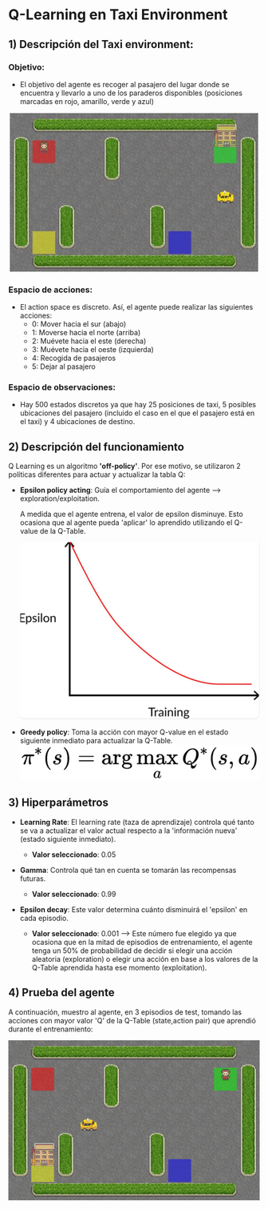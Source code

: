 # Q-Learning en Taxi Environment
## 1) Descripción del Taxi environment:
### Objetivo:
* El objetivo del agente es recoger al pasajero del lugar donde se encuentra y llevarlo a uno de los paraderos disponibles (posiciones marcadas en rojo, amarillo, verde y azul)

<div align="center">
  <img src="https://github.com/DianaMLlamocaZ/REINFORCEMENT_LEARNING/blob/main/Q-LEARNING/RL%20-%20TAXI/IMAGENES/TaxiEnv.JPG">
</div>

### Espacio de acciones:
* El action space es discreto. Así, el agente puede realizar las siguientes acciones:
  - 0: Mover hacia el sur (abajo)
  -  1: Moverse hacia el norte (arriba)
  - 2: Muévete hacia el este (derecha)
  - 3: Muévete hacia el oeste (izquierda)
  - 4: Recogida de pasajeros
  - 5: Dejar al pasajero

### Espacio de observaciones:
* Hay 500 estados discretos ya que hay 25 posiciones de taxi, 5 posibles ubicaciones del pasajero (incluido el caso en el que el pasajero está en el taxi) y 4 ubicaciones de destino.


## 2) Descripción del funcionamiento
Q Learning es un algoritmo **'off-policy'**. Por ese motivo, se utilizaron 2 políticas diferentes para actuar y actualizar la tabla Q:
- **Epsilon policy acting**: Guía el comportamiento del agente --> exploration/exploitation.
  
  A medida que el agente entrena, el valor de epsilon disminuye. Esto ocasiona que al agente pueda 'aplicar' lo aprendido utilizando el Q-value de la Q-Table.

  ![](https://github.com/DianaMLlamocaZ/REINFORCEMENT_LEARNING/blob/main/Q-LEARNING/RL%20-%20TAXI/IMAGENES/EpsilonPolicy.JPG)
  
- **Greedy policy**: Toma la acción con mayor Q-value en el estado siguiente inmediato para actualizar la Q-Table.
  ![](https://github.com/DianaMLlamocaZ/REINFORCEMENT_LEARNING/blob/main/Q-LEARNING/RL%20-%20TAXI/IMAGENES/PolicyUpd.JPG)


## 3) Hiperparámetros
* **Learning Rate**: El learning rate (taza de aprendizaje) controla qué tanto se va a actualizar el valor actual respecto a la 'información nueva' (estado siguiente inmediato).
  - **Valor seleccionado**: 0.05

* **Gamma**: Controla qué tan en cuenta se tomarán las recompensas futuras.
  - **Valor seleccionado**: 0.99

* **Epsilon decay**: Este valor determina cuánto disminuirá el 'epsilon' en cada episodio.
  - **Valor seleccionado**: 0.001 --> Este número fue elegido ya que ocasiona que en la mitad de episodios de entrenamiento, el agente tenga un 50% de probabilidad de decidir si elegir una acción aleatoria (exploration) o elegir una acción en base a los valores de la Q-Table aprendida hasta ese momento (exploitation).


## 4) Prueba del agente
A continuación, muestro al agente, en 3 episodios de test, tomando las acciones con mayor valor 'Q' de la Q-Table (state,action pair) que aprendió durante el entrenamiento:

![Taxi_Agent_Test](https://github.com/DianaMLlamocaZ/REINFORCEMENT_LEARNING/blob/main/Q-LEARNING/RL%20-%20TAXI/IMAGENES/taxi_env.gif)
